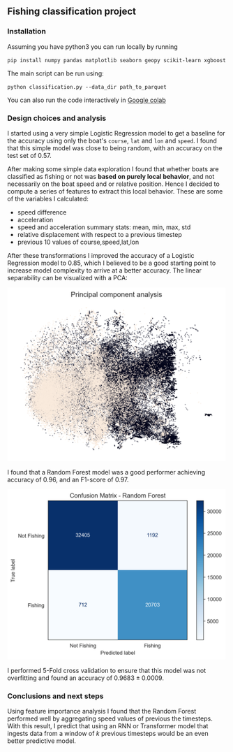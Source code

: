 ## Fishing classification project

### Installation 

Assuming you have python3 you can run locally by running 
```
pip install numpy pandas matplotlib seaborn geopy scikit-learn xgboost
```

The main script can be run using: 

```
python classification.py --data_dir path_to_parquet
```

You can also run the code interactively in [Google colab](https://colab.research.google.com/github/manuflores/fishing_classification_project/blob/main/classifier.ipynb)

### Design choices and analysis

I started using a very simple Logistic Regression model to get a baseline for the accuracy using only the boat's `course`, `lat` and `lon` and `speed`. I found that this simple model was close to being random, with an accuracy on the test set of $0.57$.


After making some simple data exploration I found that whether boats are classified as fishing or not was **based on purely local behavior**, and not necessarily on the boat speed and or relative position. Hence I decided to compute a series of features to extract this local behavior. These are some of the variables I calculated: 

* speed difference
* acceleration 
* speed and acceleration summary stats: mean, min, max, std
* relative displacement with respect to a previous timestep
* previous 10 values of course,speed,lat,lon

After these transformations I improved the accuracy of a Logistic Regression model to $0.85$, which I believed to be a good starting point to increase model complexity to arrive at a better accuracy. The linear separability can be visualized with a PCA: 


<img src="figs/pca.png" alt="PCA" width="500">


I found that a Random Forest model was a good performer achieving accuracy of $0.96$, and an F1-score of $0.97$. 

<img src="figs/conf_mat_Random Forest.png" alt="Confusion Matrix" width="500">

I performed 5-Fold cross validation to ensure that this model was not overfitting and found an accuracy of $0.9683 ± 0.0009$. 

### Conclusions and next steps

Using feature importance analysis I found that the Random Forest performed well by aggregating speed values of previous the timesteps. With this result, I predict that using an RNN or Transformer model that ingests data from a window of $k$ previous timesteps would be an even better predictive model.

